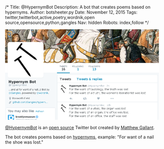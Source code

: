 /*
Title: @HypernymBot
Description: A bot that creates poems based on hypernyms.
Author: botsheeter.py
Date: November 12, 2015
Tags: twitter,twitterbot,active,poetry,wordnik,open source,opensource,python,gangles
Nav: hidden
Robots: index,follow
*/

[![](/content/bots/twitterbots/images/HypernymBot.png)](https://twitter.com/HypernymBot)

[@HypernymBot](https://twitter.com/HypernymBot) is an [open source](https://github.com/Gangles/hypernym-bot) Twitter bot created by [Matthew Gallant](https://twitter.com/Gangles). 

The bot creates poems based on [hypernyms](https://en.wikipedia.org/wiki/Hyponymy_and_hypernymy), example: "For want of a nail the shoe was lost."
